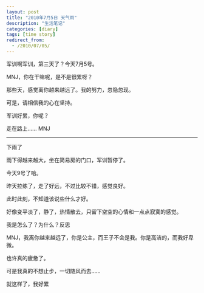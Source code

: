 ```yaml
---
layout: post
title: "2010年7月5日 天气雨"
description: "生活笔记"
categories: [diary]
tags: [time story]
redirect_from:
  - /2010/07/05/
---
```

  
  军训啊军训，第三天了？今天7月5号。
  
  MNJ，你在干嘛呢，是不是很累呀？
  
  那些天，感觉离你越来越远了。我的努力，忽隐忽现。
  
  可是，请相信我的心在坚持。
  
  军训好累，你呢？
  
  走在路上…… MNJ
  
  
  ---------------------------------------------------
  
  
  下雨了  
  
  雨下得越来越大，坐在简易房的门口，军训暂停了。
  
  今天9号了哈。
  
  昨天拉练了，走了好远，不过比较不错，感觉良好。
  
  此时此刻，不知道该说些什么才好。
  
  好像变平淡了，静了，热情散去，只留下空空的心情和一点点寂寞的感觉。  
  
  我是怎么了？为什么？反思
  
  MNJ，我离你越来越远了，你是公主，而王子不会是我。你是高洁的，而我好卑微。
  
  也许真的疲惫了。
  
  可是我真的不想止步，一切随风而去……
  
  就这样了，我好累